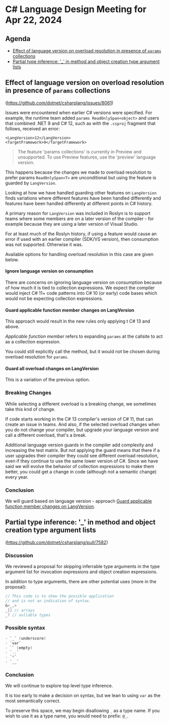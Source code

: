 # C# Language Design Meeting for Apr 22, 2024

## Agenda

- [Effect of language version on overload resolution in presence of `params` collections](#effect-of-language-version-on-overload-resolution-in-presence-of-params-collections)
- [Partial type inference: '_' in method and object creation type argument lists](#partial-type-inference-_-in-method-and-object-creation-type-argument-lists)

## Effect of language version on overload resolution in presence of `params` collections

(https://github.com/dotnet/csharplang/issues/8061)

Issues were encountered when earlier C# versions were specified.  For example, the runtime team added `params ReadOnlySpan<object>` and users that combined .NET 9 and C# 12, such as with the `.csproj` fragment that follows, received an error:

```dotnetcli
<LangVersion>12</LangVersion>
<TargetFramework>9</TargetFramework>
```

> The feature 'params collections' is currently in Preview and unsupported. To use Preview features, use the 'preview' language version.

This happens because the changes we made to overload resolution to prefer params `ReadOnlySpan<T>` are unconditional but using the feature is guarded by `LangVersion`.

Looking at how we have handled guarding other features on `LangVersion` finds variations where different features have been handled differently and features have been handled differently at different points in C# history.

A primary reason for `LangVersion` was included in Roslyn is to support teams where some members are on a later version of the compiler - for example because they are using a later version of Visual Studio. 

For at least much of the Roslyn history, if using a feature would cause an error if used with an earlier compiler (SDK/VS version), then consumption was not supported. Otherwise it was.

Available options for handling overload resolution in this case are given below.

#### Ignore language version on consumption

There are concerns on ignoring language version on consumption because of how much it is tied to collection expressions. We expect the compiler would inject C# 11+ code patterns into C# 10 (or early) code bases which would not be expecting collection expressions.

#### Guard applicable function member changes on LangVersion

This approach would result in the new rules only applying t C# 13 and above.

_Applicable function member_ refers to expanding `params` at the callsite to act as a collection expression.

You could still explicitly call the method, but it would not be chosen during overload resolution for `params`.

#### Guard all overload changes on LangVersion

This is a variation of the previous option.

### Breaking Changes

While selecting a different overload is a breaking change,  we sometimes take this knd of change.

If code starts working in the C# 13 compiler's version of C# 11, that can create an issue in teams. And also, if the selected overload changes when you do not change your compiler, but upgrade your language version and call a different overload, that's a break.

Additional language version guards in the compiler add complexity and increasing the test matrix. But not applying the guard means that there if a user upgrades their compiler they could see different overload resolution, even if they continue to use the same lower version of C#. Since we have said we will evolve the behavior of collection expressions to make them better, you could get a change in code (although not a semantic change) every year.

### Conclusion

We will guard based on language version - approach [Guard applicable function member changes on LangVersion](#guard-applicable-function-member-changes-on-langversion).

## Partial type inference: '_' in method and object creation type argument lists

(https://github.com/dotnet/csharplang/pull/7582)

### Discussion

We reviewed a proposal for skipping inferrable type arguments in the type argument list for invocation expressions and object creation expressions.
 
In addition to type arguments, there are other potential uses (more in the proposal):

```csharp
// This code is to show the possible application
// and is not an indication of syntax.
G<_,>
_[] // arrays
_? // nullable types
```

### Possible syntax

```csharp
- `_` (underscore)
- `var`
- `` (empty)
- `..`
- `*`
- `__`
```

### Conclusion

We will continue to explore top level type inference.

It is too early to make a decision on syntax, but we lean to using `var` as the most semantically correct.

To preserve this space, we may begin disallowing `_` as a type name. If you wish to use it as a type name, you would need to prefix: `@_`.
